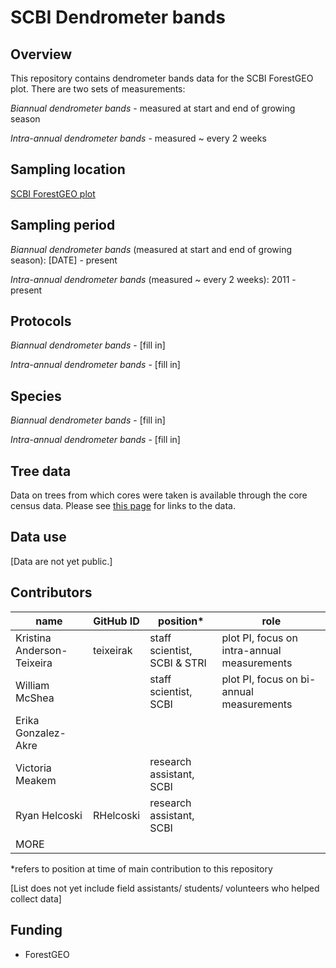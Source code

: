 # SCBI Dendrometer bands

## Overview 
This repository contains dendrometer bands data for the SCBI ForestGEO plot. There are two sets of measurements: 

*Biannual dendrometer bands* - measured at start and end of growing season

*Intra-annual dendrometer bands* - measured ~ every 2 weeks

## Sampling location
[SCBI ForestGEO plot](https://forestgeo.si.edu/sites/north-america/smithsonian-conservation-biology-institute)


## Sampling period
*Biannual dendrometer bands* (measured at start and end of growing season): [DATE] - present

*Intra-annual dendrometer bands* (measured ~ every 2 weeks): 2011 - present


## Protocols
*Biannual dendrometer bands* - [fill in]

*Intra-annual dendrometer bands* - [fill in]


## Species
*Biannual dendrometer bands* - [fill in]

*Intra-annual dendrometer bands* - [fill in]


## Tree data
Data on trees from which cores were taken is available through the core census data. Please see [this page](https://github.com/EcoClimLab/SCBI-ForestGEO-Data) for links to the data.

## Data use

[Data are not yet public.]

## Contributors
| name | GitHub ID| position* | role |
| -----| ---- | ---- |---- |
| Kristina Anderson-Teixeira | teixeirak | staff scientist, SCBI & STRI | plot PI, focus on intra-annual measurements |
| William McShea |  | staff scientist, SCBI | plot PI, focus on bi-annual measurements |
| Erika Gonzalez-Akre | | | |
| Victoria Meakem |  | research assistant, SCBI |  |
| Ryan Helcoski | RHelcoski | research assistant, SCBI |  |
| MORE| | | |
 
*refers to position at time of main contribution to this repository

[List does not yet include field assistants/ students/ volunteers who helped collect data]

## Funding 
- ForestGEO 

